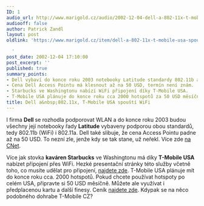 ```yaml
---
ID: 1
audio_url: http://www.marigold.cz/audio/2002-12-04-dell-a-802-11x-t-mobile-usa-spousti-wifi.mp3
audiooff: false
author: Patrick Zandl
layout: post
oldlink: 'https://www.marigold.cz/item/dell-a-802-11x-t-mobile-usa-spousti-wifi

  '
post_date: 2002-12-04 17:10:00
post_excerpt: ''
published: true
summary_points:
- Dell vybaví do konce roku 2003 notebooky Latitude standardy 802.11b a 802.11a.
- Cena Dell Access Pointu má klesnout až na 50 USD, termín není znám.
- Starbucks ve Washingtonu nabízí WiFi připojení díky T-Mobile USA.
- T-Mobile USA plánuje do konce roku cca 2000 hotspotů za 50 USD měsíčně.
title: Dell a&nbsp;802.11x, T-Mobile USA spouští WiFi
---
```


<P>I firma <STRONG>Dell </STRONG>se rozhodla podporovat WLAN a do konce roku 2003 budou všechny její notebooky řady <STRONG>Latitude</STRONG> vybaveny podporou obou standardů, tedy 802.11b (WiFi) i 802.11a. Dell také slibuje, že cena Access Pointu padne až na 50 USD. To nezní zle, jenže kdy se tak stane, už neřekl. Více zde <A href="http://news.com.com/2100-1001-965107.html?tag=fd_top" target=_blank>na CNet</A>.</p>


<P>Více jak stovka <STRONG>kaváren Starbucks</STRONG> ve Washingtonu má díky <STRONG>T-Mobile USA</STRONG> nabízet připojení přes WiFi. Hezké presentační stránky této služby včetně toho, co musíte udělat pro připojení, <A href="http://www.starbucks.com/retail/wireless.asp" target=_blank>najdete zde</A>. T-Mobile USA plánuje mít do konce roku cca. 2000 hotspotů. Pokud chcete používat hotspoty po celém USA, připravte si 50 USD měsíčně. Můžete ale využívat i předplacenou kartu a další finesy. Ceník <A href="http://www.t-mobile.com/hotspot/services_plans.htm" target=_blank>najdete zde</A>. Kdypak se na něco podobného dohrabe T-Mobile CZ?</p>